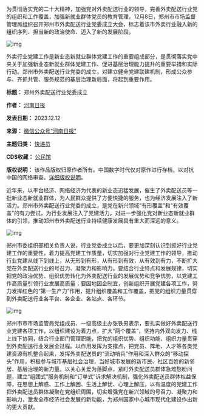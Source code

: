 为贯彻落实党的二十大精神，加强党对外卖配送行业的领导，完善外卖配送行业党的组织和工作覆盖，加强新就业群体党员的教育管理，12月8日，郑州市市场监督管理局组织召开郑州市外卖配送行业党委成立大会，标志着该市外卖行业融入新的组织序列、担当新的政治使命、迈入了新的发展阶段。


![img](https://chinadigitaltimes.net/chinese/files/2023/12/post-703153-657879035129c.)


外卖行业党建工作是新业态新就业群体党建工作的重要组成部分，是贯彻落实党中央关于加强新业态新就业群体党建工作、促进基层治理能力提升的重要举措和实际行动。郑州市外卖配送行业党委的成立，对建立健全党建联建机制，形成公众参与、齐抓共管、服务规范的基层治理新局面，将起到重要作用。




**标题：** 郑州外卖配送行业党委成立  

**作者：** [河南日报](https://chinadigitaltimes.net/space/河南日报)  

**发表日期：** 2023.12.12  

**来源：** [微信公众号“河南日报”](https://web.archive.org/web/20231212151304/https://mp.weixin.qq.com/s/EwwpojqtKECXAtReN3d6xg)  

**主题归类：** [快递员](https://chinadigitaltimes.net/space/快递员)  

**CDS收藏：** [公民馆](https://chinadigitaltimes.net/space/%E5%85%AC%E6%B0%91%E9%A6%86)  

**版权说明：** 该作品版权归原作者所有。中国数字时代仅对原作进行存档，以对抗中国的网络审查。[详细版权说明](https://chinadigitaltimes.net/chinese/copyright)。


近年来，以平台经济、网络经济为代表的新业态迅猛发展，催生了外卖配送员等一批新业态新就业群体，为人民群众提供了方便快捷的服务，也为经济发展注入了新活力。郑州市外卖配送行业党委的成立，是党在新兴领域“有形覆盖”和“有效覆盖”的有力尝试，为行业发展注入了党建活力，对进一步强化党对新业态新就业群体的引领，推动郑州市外卖配送行业持续健康发展具有重大而深远的意义。


![img](https://chinadigitaltimes.net/chinese/files/2023/12/post-703153-657879036d7ed.)


郑州市委组织部相关负责人说，行业党委成立以后，要更加深刻认识到抓好行业党建工作的重要性，着力提高党建工作质量，切实加强对行业党建工作的领导，推动行业党建从线下到线上，从无形到有形，从有形到有效，从有效到有力，不断扩大党在外卖配送行业的号召力、凝聚力和影响力。要结合行业特点和发展规律，切实把党的政治优势、组织优势转化为外卖配送行业的发展优势和竞争优势，以党建工作高质量引领行业发展高质量；要因地因企制宜，创新组织开展党建各项工作，努力发挥红色的“第一生产力”作用，提升组织覆盖和工作覆盖，把党的组织力量贯穿到外卖配送行业各平台、各企业、各站点、各环节。


![img](https://chinadigitaltimes.net/chinese/files/2023/12/post-703153-657879038dd76.)


郑州市市市场监管局党组成员、一级高级主办张铁男表示，要扎实做好外卖配送行业党建各项工作，以组织建设为着力点，扩大“两个覆盖”，坚持内外双向发力、线上线下协同，结合行业部门管理职能，把党的组织优势、组织功能、组织力量贯穿到外卖配送行业发展全过程。以作用发挥为支撑点，把党员、阵地、人才等各类党建资源有机整合起来，发挥外卖配送员的“流动哨兵”作用和深入群众的“移动探头”作用，积极参与城市基层社会治理，当好城市发展的新市民、社区百姓的新邻居、基层治理的新力量。以关心关爱为落脚点，紧盯外卖配送员群体急难愁盼问题，建立“组团式”服务机制和“订单式”诉求解决机制，强化外卖配送员群体权益保障，在思想上解惑、工作上解困、生活上解忧、心理上解压，以有温度的党建工作把外卖配送员群体凝聚在党组织周围，切实增强党在新兴领域的号召力、凝聚力和影响力，激发全市经济社会发展的新动能，为郑州国家中心城市现代化建设作出新的更大贡献。

